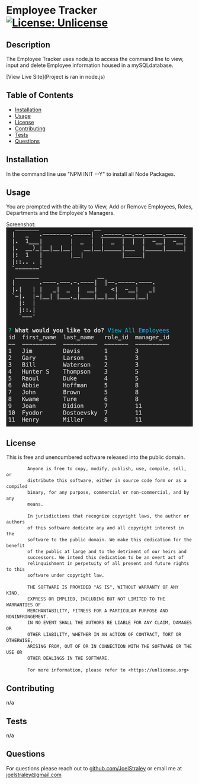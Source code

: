 # Employee Tracker [![License: Unlicense](https://img.shields.io/badge/license-Unlicense-blue.svg)](http://unlicense.org/)
## Description
The Employee Tracker uses node.js to access the command line to view, input and delete Employee information housed in a mySQLdatabase.

[View Live Site](Project is ran in node.js)
## Table of Contents
* [Installation](#Installation)
* [Usage](#Usage)
* [License](#License)
* [Contributing](#Contributing)
* [Tests](#Tests)
* [Questions](#Questions)
## <a name="Installation">Installation</a>
In the command line use "NPM INIT --Y" to install all Node Packages.
## <a name="usage">Usage</a> 
You are prompted with the ability to View, Add or Remove Employees, Roles, Departments and the Employee's Managers. 

Screenshot: 
![alt text](https://github.com/Joelstraley/Employee-Tracker/blob/master/Employee%20Tracker%20Screenshot.png?raw=true)
## <a name="License">License</a>
This is free and unencumbered software released into the public domain.
    
            Anyone is free to copy, modify, publish, use, compile, sell, or
            distribute this software, either in source code form or as a compiled
            binary, for any purpose, commercial or non-commercial, and by any
            means.
            
            In jurisdictions that recognize copyright laws, the author or authors
            of this software dedicate any and all copyright interest in the
            software to the public domain. We make this dedication for the benefit
            of the public at large and to the detriment of our heirs and
            successors. We intend this dedication to be an overt act of
            relinquishment in perpetuity of all present and future rights to this
            software under copyright law.
            
            THE SOFTWARE IS PROVIDED "AS IS", WITHOUT WARRANTY OF ANY KIND,
            EXPRESS OR IMPLIED, INCLUDING BUT NOT LIMITED TO THE WARRANTIES OF
            MERCHANTABILITY, FITNESS FOR A PARTICULAR PURPOSE AND NONINFRINGEMENT.
            IN NO EVENT SHALL THE AUTHORS BE LIABLE FOR ANY CLAIM, DAMAGES OR
            OTHER LIABILITY, WHETHER IN AN ACTION OF CONTRACT, TORT OR OTHERWISE,
            ARISING FROM, OUT OF OR IN CONNECTION WITH THE SOFTWARE OR THE USE OR
            OTHER DEALINGS IN THE SOFTWARE.
            
            For more information, please refer to <https://unlicense.org>
## <a name="Contributing">Contributing</a>
n/a
## <a name="Tests">Tests</a>
n/a
## <a name="Questions">Questions</a>
For questions please reach out to [github.com/JoelStraley](github.com/JoelStraley) 
or email me at [joelstraley@gmail.com](mailto:joelstraley@gmail.com)
